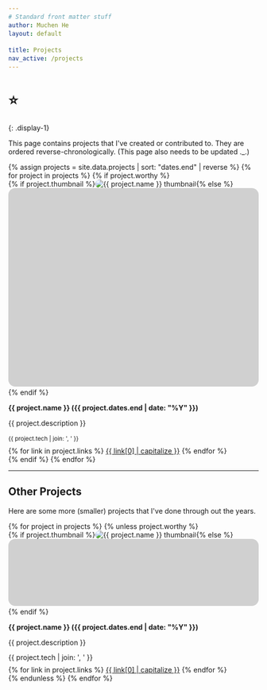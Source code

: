 ```yaml
---
# Standard front matter stuff
author: Muchen He
layout: default

title: Projects
nav_active: /projects
---
```


<style>
.p-item img, .p-item-sm img { width: 100%; height: 240px; object-fit: cover; max-height: 400px; border-radius: 1em; }
.p-item p.tech, .p-item-sm p.tech { line-height: 1.15; }
.p-item p { margin-bottom: 0.6em; }
.p-item-sm p { margin-bottom: 0.6em; font-size: 14px;}
@media (min-width: 784px) {
	.p-item img { height: initial; }
	.p-item-sm img { height: 135px; }
}
</style>

# ⭐️
{: .display-1}

This page contains projects that I've created or contributed to. They are ordered reverse-chronologically. (This page also needs to be updated ._.)

<div class="row">
{% assign projects = site.data.projects | sort: "dates.end" | reverse %}
{% for project in projects %}
{% if project.worthy %}
<div class="p-item col-12 my-3 py-2">
	{% if project.thumbnail %}<img src="{{ project.thumbnail }}" alt="{{ project.name }} thumbnail" loading="lazy" class="neuemorph-shadow mb-2">{% else %}<img src="/assets/img/grey.jpg" class="neuemorph-shadow mb-2">{% endif %}
	<p class='mt-2'><strong>{{ project.name }} ({{ project.dates.end | date: "%Y" }})</strong></p>
	<p>{{ project.description }}</p>
	<p title="Tech used" class="text-muted tech"><small>{{ project.tech | join: ', ' }}</small></p>
	{% for link in project.links %}
	<a class="btn btn-xs btn-primary" href="{{ link[1] }}">{{ link[0] | capitalize }}</a>
	{% endfor %}
</div>
{% endif %}
{% endfor %}
</div>

---

## Other Projects

Here are some more (smaller) projects that I've done through out the years.

<div class="row">
{% for project in projects %}
{% unless project.worthy %}
<div class="p-item-sm col-md-4 my-3 py-2">
	{% if project.thumbnail %}<img src="{{ project.thumbnail }}" alt="{{ project.name }} thumbnail" loading="lazy" class="neuemorph-shadow mb-1">{% else %}<img src="/assets/img/grey.jpg" class="neuemorph-shadow mb-1">{% endif %}
	<p class='mt-2'><strong>{{ project.name }} ({{ project.dates.end | date: "%Y" }})</strong></p>
	<p>{{ project.description }}</p>
	<p title="Tech used" class="text-muted tech">{{ project.tech | join: ', ' }}</p>
	{% for link in project.links %}
	<a class="btn btn-xs btn-primary" href="{{ link[1] }}">{{ link[0] | capitalize }}</a>
	{% endfor %}
</div>
{% endunless %}
{% endfor %}

</div>